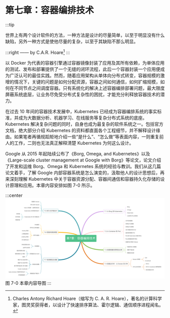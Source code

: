 # 第七章：容器编排技术

:::tip <a/>

世界上有两个设计软件的方法，一种方法是设计的尽量简单，以至于明显没有什么缺陷，另外一种方式是使他尽量的复杂，以至于其缺陷不那么明显。

:::right
—— by C.A.R. Hoare[^1]
:::

以 Docker 为代表的容器引擎通过容器镜像封装了应用及其所有依赖，为单体应用的测试、发布和部署提供了一个无缝的闭环流程，此后一个容器封装一个应用便成为广泛认可的最佳实践。然而，随着应用架构从单体向分布式转变，容器规模的激增的情况下，关键的问题是如何分配资源，容器之间如何通信，如何扩缩规模，如何在不同节点之间调度容器。只有系统化的解决上述容器编排部署问题，最大限度屏蔽系统底层，让业务尽免受分布式复杂性的困扰，才能充分利释放容器技术的潜力。


在过去 10 年间的容器技术发展中，Kubernetes 已经成为容器编排系统的事实标准，并成为大数据分析、机器学习、在线服务等复杂分布式系统的底座。Kubernetes 解决复杂问题的同时，自身也成为最复杂的软件系统之一。包括官方文档，绝大部分介绍 Kubernetes 的资料都直面各个工程细节，并不解释设计缘由。如果笔者再循规蹈矩地介绍一些“是什么”、“怎么做”等表面内容，一则重复前人的工作，二则也无法真正解释清楚 Kubernetes 为何这么设计。

Google 从 2015 年起陆续公布了《Borg, Omega, and Kubernetes》以及《Large-scale cluster management at Google with Borg》等论文，论文介绍了开发和运维 Borg、Omega 和 Kubernetes 系统的经验与教训。我们从这几篇论文着手，了解 Google 内部容器系统是怎么演变的，汲取他人的设计思想后，再来深刻理解 Kubernetes 中关于容器资源分配、容器间通信和容器持久化存储的设计原理和应用。本章内容安排如图 7-0 所示。

:::center
  ![](../assets/container-summary.png)<br/>
  图 7-0 本章内容导图
:::

[^1]: Charles Antony Richard Hoare（缩写为 C. A. R. Hoare），著名的计算科学家，图灵奖获得者，以设计了快速排序算法、霍尔逻辑、通信顺序进程闻名。